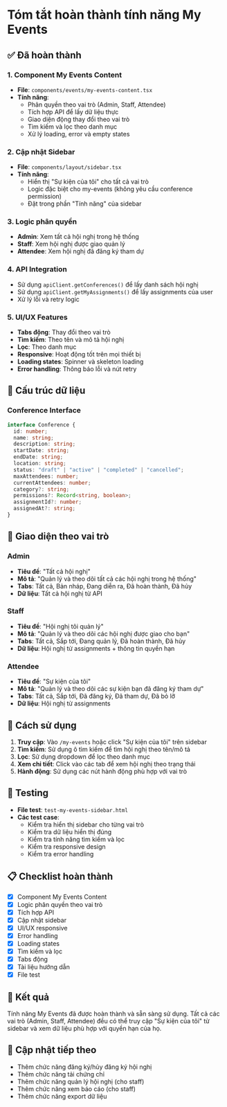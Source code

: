 # Tóm tắt hoàn thành tính năng My Events

## ✅ Đã hoàn thành

### 1. Component My Events Content

- **File**: `components/events/my-events-content.tsx`
- **Tính năng**:
  - Phân quyền theo vai trò (Admin, Staff, Attendee)
  - Tích hợp API để lấy dữ liệu thực
  - Giao diện động thay đổi theo vai trò
  - Tìm kiếm và lọc theo danh mục
  - Xử lý loading, error và empty states

### 2. Cập nhật Sidebar

- **File**: `components/layout/sidebar.tsx`
- **Tính năng**:
  - Hiển thị "Sự kiện của tôi" cho tất cả vai trò
  - Logic đặc biệt cho my-events (không yêu cầu conference permission)
  - Đặt trong phần "Tính năng" của sidebar

### 3. Logic phân quyền

- **Admin**: Xem tất cả hội nghị trong hệ thống
- **Staff**: Xem hội nghị được giao quản lý
- **Attendee**: Xem hội nghị đã đăng ký tham dự

### 4. API Integration

- Sử dụng `apiClient.getConferences()` để lấy danh sách hội nghị
- Sử dụng `apiClient.getMyAssignments()` để lấy assignments của user
- Xử lý lỗi và retry logic

### 5. UI/UX Features

- **Tabs động**: Thay đổi theo vai trò
- **Tìm kiếm**: Theo tên và mô tả hội nghị
- **Lọc**: Theo danh mục
- **Responsive**: Hoạt động tốt trên mọi thiết bị
- **Loading states**: Spinner và skeleton loading
- **Error handling**: Thông báo lỗi và nút retry

## 🔧 Cấu trúc dữ liệu

### Conference Interface

```typescript
interface Conference {
  id: number;
  name: string;
  description: string;
  startDate: string;
  endDate: string;
  location: string;
  status: "draft" | "active" | "completed" | "cancelled";
  maxAttendees: number;
  currentAttendees: number;
  category?: string;
  permissions?: Record<string, boolean>;
  assignmentId?: number;
  assignedAt?: string;
}
```

## 📱 Giao diện theo vai trò

### Admin

- **Tiêu đề**: "Tất cả hội nghị"
- **Mô tả**: "Quản lý và theo dõi tất cả các hội nghị trong hệ thống"
- **Tabs**: Tất cả, Bản nháp, Đang diễn ra, Đã hoàn thành, Đã hủy
- **Dữ liệu**: Tất cả hội nghị từ API

### Staff

- **Tiêu đề**: "Hội nghị tôi quản lý"
- **Mô tả**: "Quản lý và theo dõi các hội nghị được giao cho bạn"
- **Tabs**: Tất cả, Sắp tới, Đang quản lý, Đã hoàn thành, Đã hủy
- **Dữ liệu**: Hội nghị từ assignments + thông tin quyền hạn

### Attendee

- **Tiêu đề**: "Sự kiện của tôi"
- **Mô tả**: "Quản lý và theo dõi các sự kiện bạn đã đăng ký tham dự"
- **Tabs**: Tất cả, Sắp tới, Đã đăng ký, Đã tham dự, Đã bỏ lỡ
- **Dữ liệu**: Hội nghị từ assignments

## 🚀 Cách sử dụng

1. **Truy cập**: Vào `/my-events` hoặc click "Sự kiện của tôi" trên sidebar
2. **Tìm kiếm**: Sử dụng ô tìm kiếm để tìm hội nghị theo tên/mô tả
3. **Lọc**: Sử dụng dropdown để lọc theo danh mục
4. **Xem chi tiết**: Click vào các tab để xem hội nghị theo trạng thái
5. **Hành động**: Sử dụng các nút hành động phù hợp với vai trò

## 🧪 Testing

- **File test**: `test-my-events-sidebar.html`
- **Các test case**:
  - Kiểm tra hiển thị sidebar cho từng vai trò
  - Kiểm tra dữ liệu hiển thị đúng
  - Kiểm tra tính năng tìm kiếm và lọc
  - Kiểm tra responsive design
  - Kiểm tra error handling

## 📋 Checklist hoàn thành

- [x] Component My Events Content
- [x] Logic phân quyền theo vai trò
- [x] Tích hợp API
- [x] Cập nhật sidebar
- [x] UI/UX responsive
- [x] Error handling
- [x] Loading states
- [x] Tìm kiếm và lọc
- [x] Tabs động
- [x] Tài liệu hướng dẫn
- [x] File test

## 🎯 Kết quả

Tính năng My Events đã được hoàn thành và sẵn sàng sử dụng. Tất cả các vai trò (Admin, Staff, Attendee) đều có thể truy cập "Sự kiện của tôi" từ sidebar và xem dữ liệu phù hợp với quyền hạn của họ.

## 🔄 Cập nhật tiếp theo

- Thêm chức năng đăng ký/hủy đăng ký hội nghị
- Thêm chức năng tải chứng chỉ
- Thêm chức năng quản lý hội nghị (cho staff)
- Thêm chức năng xem báo cáo (cho staff)
- Thêm chức năng export dữ liệu
